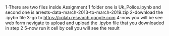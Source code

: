 1-There are two files inside Assignment 1 folder one is Uk_Police.ipynb and second one is arrests-data-march-2013-to-march-2019.zip
2-download the .ipybn file 
3-go to https://colab.research.google.com
4-now you will be see web form nevigate to upload and upload the .ipybn file that you downloaded in step 2
5-now run it cell by cell you will see the result 
